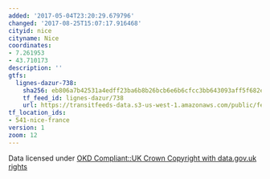 ```yaml
---
added: '2017-05-04T23:20:29.679796'
changed: '2017-08-25T15:07:17.916468'
cityid: nice
cityname: Nice
coordinates:
- 7.261953
- 43.710173
description: ''
gtfs:
  lignes-dazur-738:
    sha256: eb806a7b42531a4edff23ba6b8b26bcb6e6b6cfcc3bb643093aff5f682e8a036
    tf_feed_id: lignes-dazur/738
    url: https://transitfeeds-data.s3-us-west-1.amazonaws.com/public/feeds/lignes-dazur/738/20170322/gtfs.zip
tf_location_ids:
- 541-nice-france
version: 1
zoom: 12
---
```


Data licensed under [OKD Compliant::UK Crown Copyright with data.gov.uk rights](http://datagm.org.uk/package/gtfs-schedule-data)
